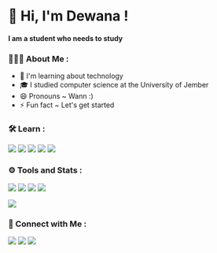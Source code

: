 # 👋 Hi, I'm Dewana !
#### I am a student who needs to study

### 👨🏻‍💻 About Me :
- 🌱 I'm learning about technology
- 🎓 I studied computer science at the University of Jember
- 😄 Pronouns ~ Wann :)
- ⚡ Fun fact ~ Let's get started

### 🛠 Learn :
<p>
    <img src="https://img.shields.io/badge/-Python-fff?&logo=python">
    <img src="https://img.shields.io/badge/-TCP/IP-fff?&logo=Cisco">
    <img src="https://img.shields.io/badge/-HTML-fff?&logo=HTML5">
    <img src="https://img.shields.io/badge/-CSS-fff?&logo=CSS3&logoColor=264de4">
    <img src="https://img.shields.io/badge/-GitHub-fff?&logo=github&logoColor=000000">
</p>

### ⚙️ Tools and Stats :
<p>
    <img src="https://img.shields.io/badge/OS-Windows-00a4ef?&logo=Windows">
    <img src="https://img.shields.io/badge/OS-Linux-black?&logo=Linux">
    <img src="https://img.shields.io/badge/Text%20Editor-Visual%20Studio%20Code-blue?&logo=visual%20studio%20code&logoColor=blue">
    <img src="https://gpvc.arturio.dev/dewanakl">
</p>
<p>
    <img src="https://github-readme-stats.vercel.app/api?username=dewanakl">
</p>

### 🤝 Connect with Me :
<p>
    <a href="https://facebook.com/dewana.kael/" target='_blank'><img src="https://img.shields.io/badge/dewana.kael-Facebook-3b5998?&logo=facebook&logoColor=white"></a>
    <a href="https://instagram.com/dewana_kl/" target='_blank'><img src="https://img.shields.io/badge/@dewana__kl-Instagram-e1306c?&logo=instagram&logoColor=white"></a>
    <a href="https://twitter.com/dewana_kl/" target='_blank'><img src="https://img.shields.io/badge/dewana__kl-Twitter-00acee?&logo=twitter&logoColor=white"></a>
</p>
